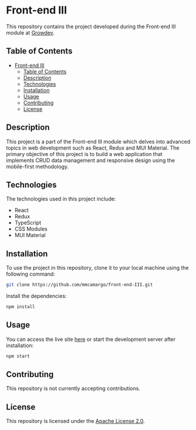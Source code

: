 # Front-end III

This repository contains the project developed during the Front-end III module at [Growdev](https://www.growdev.com.br/).

## Table of Contents

-   [Front-end III](#front-end-iii)
    -   [Table of Contents](#table-of-contents)
    -   [Description](#description)
    -   [Technologies](#technologies)
    -   [Installation](#installation)
    -   [Usage](#usage)
    -   [Contributing](#contributing)
    -   [License](#license)

## Description

This project is a part of the Front-end III module which delves into advanced topics in web development such as React, Redux and MUI Material. The primary objective of this project is to build a web application that implements CRUD data management and responsive design using the mobile-first methodology.

## Technologies

The technologies used in this project include:

-   React
-   Redux
-   TypeScript
-   CSS Modules
-   MUI Material

## Installation

To use the project in this repository, clone it to your local machine using the following command:

```bash
git clone https://github.com/mmcamargo/front-end-III.git
```

Install the dependencies:

```bash
npm install
```

## Usage

You can access the live site [here](http://mm-front-end-iii.vercel.app) or start the development server after installation:

```bash
npm start
```

## Contributing

This repository is not currently accepting contributions.

## License

This repository is licensed under the [Apache License 2.0](https://opensource.org/licenses/Apache-2.0).
